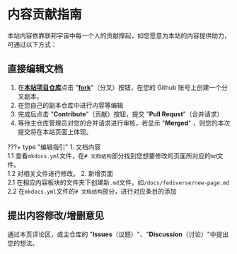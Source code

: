 # 内容贡献指南
本站内容依靠联邦宇宙中每一个人的贡献撑起，如您愿意为本站的内容提供助力，可通过以下方式：

## 直接编辑文档
1. 在[**本站项目仓库**](https://github.com/Circlari/fedi-user-wiki)点击 "[**fork**](https://github.com/Circlari/fedi-user-wiki/fork)"（分叉）按钮，在您的 Github 账号上创建一个分叉副本。
2. 在您自己的副本仓库中进行内容等编辑
3. 完成后点击 "**Contribute**"（贡献）按钮，提交 "**Pull Requst**"（合并请求）
4. 等待主仓库管理员对您的合并请求进行审核，若显示 "**Merged**" ，则您的本次提交将在本站页面上体现。

???+ type "编辑指引"
    1. 文档内容 <br>
        1.1 查看``mkdocs.yml``文件，在``# 文档结构``部分找到您想要修改的页面所对应的``md``文件。<br>
        1.2 对相关文件进行修改。
    2. 新增页面<br>
        2.1 在相应内容板块的文件夹下创建新``.md``文件，如``/docs/fediverse/new-page.md``<br>
        2.2 在``mkdocs.yml``文件的``# 文档结构``部分，进行对应条目的添加<br>
    

## 提出内容修改/增删意见
通过本页评论区，或主仓库的 "**Issues**（议题）"、"**Discussion**（讨论）"中提出您的想法。